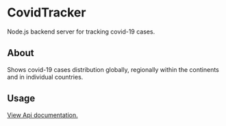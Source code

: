 # CovidTracker
Node.js backend server for tracking covid-19 cases.
## About
Shows covid-19 cases distribution globally, regionally within the continents and in individual countries.
## Usage
[View Api documentation.](https://documenter.getpostman.com/view/11155585/T17M6kBV)
